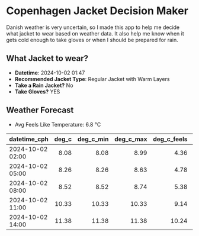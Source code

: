 
# Copenhagen Jacket Decision Maker

Danish weather is very uncertain, so I made this app to help me decide what jacket to wear based on weather data. 
It also help me know when it gets cold enough to take gloves or when I should be prepared for rain.

## What Jacket to wear?

- **Datetime**: 2024-10-02 01:47
- **Recommended Jacket Type**: Regular Jacket with Warm Layers
- **Take a Rain Jacket?** No
- **Take Gloves?** YES

## Weather Forecast
- Avg Feels Like Temperature: 6.8 °C

| datetime_cph     |   deg_c |   deg_c_min |   deg_c_max |   deg_c_feels | weather   | wind   | rain   |
|:-----------------|--------:|------------:|------------:|--------------:|:----------|:-------|:-------|
| 2024-10-02 02:00 |    8.08 |        8.08 |        8.99 |          4.36 | Clouds    | High   | None   |
| 2024-10-02 05:00 |    8.26 |        8.26 |        8.63 |          4.78 | Clouds    | High   | None   |
| 2024-10-02 08:00 |    8.52 |        8.52 |        8.74 |          5.38 | Clouds    | Medium | None   |
| 2024-10-02 11:00 |   10.33 |       10.33 |       10.33 |          9.14 | Clouds    | Medium | None   |
| 2024-10-02 14:00 |   11.38 |       11.38 |       11.38 |         10.24 | Clouds    | Medium | None   |
        